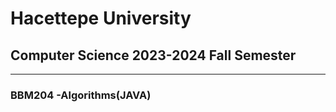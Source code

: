# Hacettepe University

## Computer Science 2023-2024 Fall Semester

---

### BBM204 -Algorithms(JAVA)
